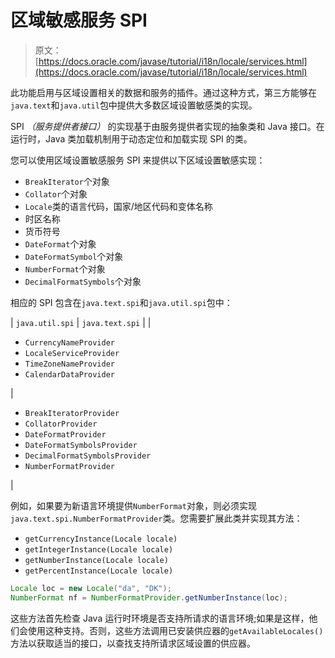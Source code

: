 # 区域敏感服务 SPI

> 原文： [https://docs.oracle.com/javase/tutorial/i18n/locale/services.html](https://docs.oracle.com/javase/tutorial/i18n/locale/services.html)

此功能启用与区域设置相关的数据和服务的插件。通过这种方式，第三方能够在`java.text`和`java.util`包中提供大多数区域设置敏感类的实现。

SPI _（服务提供者接口）_ 的实现基于由服务提供者实现的抽象类和 Java 接口。在运行时，Java 类加载机制用于动态定位和加载实现 SPI 的类。

您可以使用区域设置敏感服务 SPI 来提供以下区域设置敏感实现：

*   `BreakIterator`个对象
*   `Collator`个对象
*   `Locale`类的语言代码，国家/地区代码和变体名称
*   时区名称
*   货币符号
*   `DateFormat`个对象
*   `DateFormatSymbol`个对象
*   `NumberFormat`个对象
*   `DecimalFormatSymbols`个对象

相应的 SPI 包含在`java.text.spi`和`java.util.spi`包中：

| `java.util.spi` | `java.text.spi` |
| 

*   `CurrencyNameProvider`
*   `LocaleServiceProvider`
*   `TimeZoneNameProvider`
*   `CalendarDataProvider`

 | 

*   `BreakIteratorProvider`
*   `CollatorProvider`
*   `DateFormatProvider`
*   `DateFormatSymbolsProvider`
*   `DecimalFormatSymbolsProvider`
*   `NumberFormatProvider`

 |

例如，如果要为新语言环境提供`NumberFormat`对象，则必须实现`java.text.spi.NumberFormatProvider`类。您需要扩展此类并实现其方法：

*   `getCurrencyInstance(Locale locale)`
*   `getIntegerInstance(Locale locale)`
*   `getNumberInstance(Locale locale)`
*   `getPercentInstance(Locale locale)`

```java
Locale loc = new Locale("da", "DK");
NumberFormat nf = NumberFormatProvider.getNumberInstance(loc);

```

这些方法首先检查 Java 运行时环境是否支持所请求的语言环境;如果是这样，他们会使用这种支持。否则，这些方法调用已安装供应器的`getAvailableLocales()`方法以获取适当的接口，以查找支持所请求区域设置的供应器。